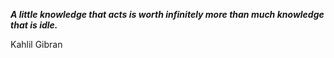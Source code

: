 _**A little knowledge that acts is worth infinitely more than much knowledge that is idle.**_

Kahlil Gibran
